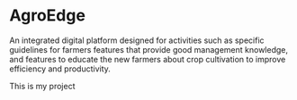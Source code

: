 # AgroEdge
 An integrated digital platform designed for activities such as specific guidelines for farmers features that provide good management knowledge, and features to educate the new farmers about crop cultivation to improve efficiency and productivity.  


This is my project